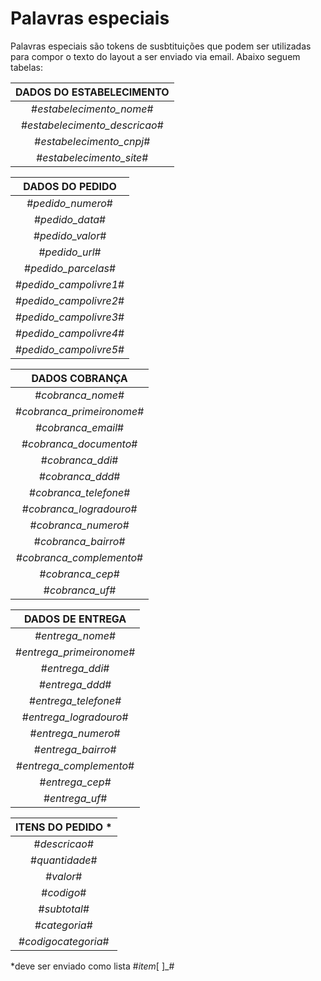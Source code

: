 # Palavras especiais

Palavras especiais são tokens de susbtituições que podem ser utilizadas para compor o texto do layout a ser enviado via email.
Abaixo seguem tabelas:

DADOS DO ESTABELECIMENTO |
:---------------------:  |
#_estabelecimento_nome_# |
#_estabelecimento_descricao_# |
#_estabelecimento_cnpj_# |
#_estabelecimento_site_# |

DADOS DO PEDIDO |
:---------------: |
#_pedido_numero_# |                        
#_pedido_data_# |
#_pedido_valor_# |
#_pedido_url_# |
#_pedido_parcelas_#|
#_pedido_campolivre1_#|
#_pedido_campolivre2_#|
#_pedido_campolivre3_#|
#_pedido_campolivre4_#|
#_pedido_campolivre5_#|

DADOS COBRANÇA |
:------------: |
#_cobranca_nome_# |
#_cobranca_primeironome_#|
#_cobranca_email_# |
#_cobranca_documento_# |
#_cobranca_ddi_# |
#_cobranca_ddd_# |
#_cobranca_telefone_# |
#_cobranca_logradouro_# |
#_cobranca_numero_# |
#_cobranca_bairro_# |
#_cobranca_complemento_# |
#_cobranca_cep_# |
#_cobranca_uf_# |

DADOS DE ENTREGA |
:--------------: |
#_entrega_nome_# |
#_entrega_primeironome_# |
#_entrega_ddi_# |
#_entrega_ddd_# |
#_entrega_telefone_# |
#_entrega_logradouro_# |
#_entrega_numero_# |
#_entrega_bairro_# |
#_entrega_complemento_# |
#_entrega_cep_# |
#_entrega_uf_# |

ITENS DO PEDIDO *|
:-------------: |
#_descricao_# |
#_quantidade_# |
#_valor_# |
#_codigo_#|
#_subtotal_#|
#_categoria_#|
#_codigocategoria_#|

*deve ser enviado como lista #_item_[ ]_#



